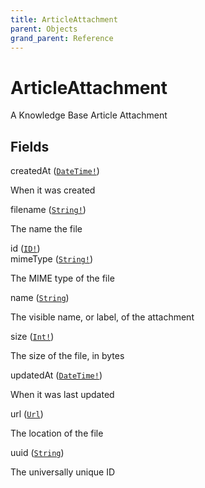 ```yaml
---
title: ArticleAttachment
parent: Objects
grand_parent: Reference
---
```


# ArticleAttachment

A Knowledge Base Article Attachment

## Fields

<div class="field-entry ">
  <span id="created_at" class="field-name anchored">createdAt (<code><a href="/docs/reference/scalar/date_time">DateTime!</a></code>)</span>

  <div class="description-wrapper">
   <p>When it was created</p>

  </div>
</div>

<div class="field-entry ">
  <span id="filename" class="field-name anchored">filename (<code><a href="/docs/reference/scalar/string">String!</a></code>)</span>

  <div class="description-wrapper">
   <p>The name the file</p>

  </div>
</div>

<div class="field-entry ">
  <span id="id" class="field-name anchored">id (<code><a href="/docs/reference/scalar/id">ID!</a></code>)</span>

  <div class="description-wrapper">

  </div>
</div>

<div class="field-entry ">
  <span id="mime_type" class="field-name anchored">mimeType (<code><a href="/docs/reference/scalar/string">String!</a></code>)</span>

  <div class="description-wrapper">
   <p>The MIME type of the file</p>

  </div>
</div>

<div class="field-entry ">
  <span id="name" class="field-name anchored">name (<code><a href="/docs/reference/scalar/string">String</a></code>)</span>

  <div class="description-wrapper">
   <p>The visible name, or label, of the attachment</p>

  </div>
</div>

<div class="field-entry ">
  <span id="size" class="field-name anchored">size (<code><a href="/docs/reference/scalar/int">Int!</a></code>)</span>

  <div class="description-wrapper">
   <p>The size of the file, in bytes</p>

  </div>
</div>

<div class="field-entry ">
  <span id="updated_at" class="field-name anchored">updatedAt (<code><a href="/docs/reference/scalar/date_time">DateTime!</a></code>)</span>

  <div class="description-wrapper">
   <p>When it was last updated</p>

  </div>
</div>

<div class="field-entry ">
  <span id="url" class="field-name anchored">url (<code><a href="/docs/reference/scalar/url">Url</a></code>)</span>

  <div class="description-wrapper">
   <p>The location of the file</p>

  </div>
</div>

<div class="field-entry ">
  <span id="uuid" class="field-name anchored">uuid (<code><a href="/docs/reference/scalar/string">String</a></code>)</span>

  <div class="description-wrapper">
   <p>The universally unique ID</p>

  </div>
</div>

